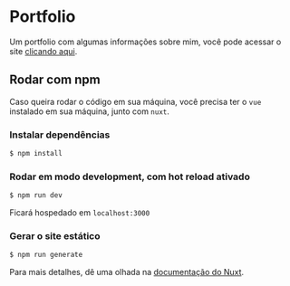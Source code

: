 # Portfolio

Um portfolio com algumas informações sobre mim, você pode acessar o site [clicando aqui](/portfolio).

## Rodar com npm

Caso queira rodar o código em sua máquina, você precisa ter o `vue` instalado em sua máquina, junto com `nuxt`.

### Instalar dependências

``` bash
$ npm install
```

### Rodar em modo development, com hot reload ativado
``` bash
$ npm run dev
```
Ficará hospedado em `localhost:3000`

### Gerar o site estático
``` bash
$ npm run generate
```

Para mais detalhes, dê uma olhada na [documentação do Nuxt](https://nuxtjs.org).
